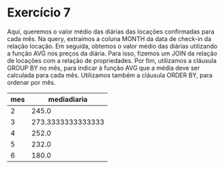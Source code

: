 # Exercício 7

Aqui, queremos o valor médio das diárias das locações confirmadas para cada mês. Na query, extraímos a coluna MONTH da data de check-in da relação locação. Em seguida, obtemos o valor médio das diárias utilizando a função AVG nos preços da diária. Para isso, fizemos um JOIN da relação de locações com a relação de propriedades. Por fim, utilizamos a cláusula GROUP BY no mês, para indicar à função AVG que a média deve ser calculada para cada mês. Utilizamos também a cláusula ORDER BY, para ordenar por mês.

<table>
    <thead>
        <tr>
            <th>mes</th>
            <th>mediadiaria</th>
        </tr>
    </thead>
    <tbody>
        <tr>
            <td>2</td>
            <td>245.0</td>
        </tr>
        <tr>
            <td>3</td>
            <td>273.3333333333333</td>
        </tr>
        <tr>
            <td>4</td>
            <td>252.0</td>
        </tr>
        <tr>
            <td>5</td>
            <td>232.0</td>
        </tr>
        <tr>
            <td>6</td>
            <td>180.0</td>
        </tr>
    </tbody>
</table>